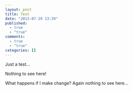 ```yaml
---
layout: post
title: Test
date: "2013-07-29 13:39"
published: 
  - true
  - "true"
comments: 
  - true
  - "true"
categories: []
---
```


Just a test...

Nothing to see here!

What happens if I make change? Again nothing to see here...